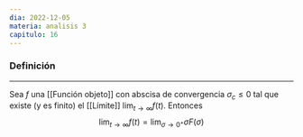 ```yaml
---
dia: 2022-12-05
materia: analisis 3
capitulo: 16
---
```

### Definición
---
Sea $f$ una [[Función objeto]] con abscisa de convergencia $\sigma_c \le 0$ tal que existe (y es finito) el [[Límite]] $\lim_{t \to \infty}f(t)$. Entonces $$ \lim_{t \to \infty} f(t) = \lim_{\sigma \to 0^+} \sigma F(\sigma) $$